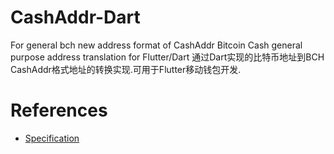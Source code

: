 # CashAddr-Dart
For general bch new address format of CashAddr
Bitcoin Cash general purpose address translation for Flutter/Dart
通过Dart实现的比特币地址到BCH CashAddr格式地址的转换实现.可用于Flutter移动钱包开发.

# References
* [Specification](https://github.com/Bitcoin-UAHF/spec/blob/master/cashaddr.md)

